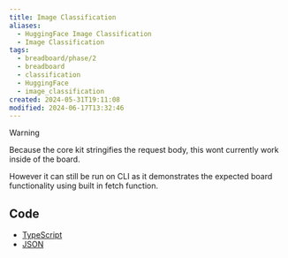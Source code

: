 ```yaml
---
title: Image Classification
aliases:
  - HuggingFace Image Classification
  - Image Classification
tags:
  - breadboard/phase/2
  - breadboard
  - classification
  - HuggingFace
  - image_classification
created: 2024-05-31T19:11:08
modified: 2024-06-17T13:32:46
---
```


> [!WARNING]
> Because the core kit stringifies the request body, this wont currently work inside of the board.
>
> However it can still be run on CLI as it demonstrates the expected board functionality using built in fetch function.

## Code

- [TypeScript](https://github.com/ExaDev/breadboard-examples/blob/main/src/examples/image-classification/index.ts)
- [JSON](https://github.com/ExaDev/breadboard-examples/blob/main/src/examples/image-classification/graph.json)

<!--
### Breadboard Web

[Open in Breadboard Web](https://breadboard-ai.web.app/?board=https://raw.githubusercontent.com/ExaDev/breadboard-examples/main/src/examples/image-classification/graph.json)

### Preview Mode

<iframe src="https://breadboard-ai.web.app/?board=https://raw.githubusercontent.com/ExaDev/breadboard-examples/main/src/examples/image-classification/graph.json&embed" style="width: 100%; height: 500px; border: 0;"></iframe>

### Edit Mode

<iframe src="https://breadboard-ai.web.app/?board=https://raw.githubusercontent.com/ExaDev/breadboard-examples/main/src/examples/image-classification/graph.json" style="width: 100%; height: 500px; border: 0;"></iframe>
-->
